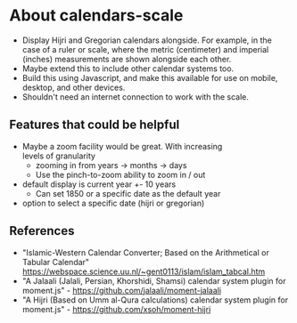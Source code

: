 # About calendars-scale
* Display Hijri and Gregorian calendars alongside. For example, in the case of a ruler or scale, where the metric (centimeter) and imperial (inches) measurements are shown alongside each other.
* Maybe extend this to include other calendar systems too.
* Build this using Javascript, and make this available for use on mobile, desktop, and other devices.
* Shouldn't need an internet connection to work with the scale.

## Features that could be helpful
* Maybe a zoom facility would be great. With increasing levels of granularity
  * zooming in from years -> months -> days
  * Use the pinch-to-zoom ability to zoom in / out
* default display is current year +- 10 years
  * Can set 1850 or a specific date as the default year
* option to select a specific date (hijri or gregorian)

## References
* "Islamic-Western Calendar Converter; Based on the Arithmetical or Tabular Calendar" https://webspace.science.uu.nl/~gent0113/islam/islam_tabcal.htm
* "A Jalaali (Jalali, Persian, Khorshidi, Shamsi) calendar system plugin for moment.js" - https://github.com/jalaali/moment-jalaali
* "A Hijri (Based on Umm al-Qura calculations) calendar system plugin for moment.js" - https://github.com/xsoh/moment-hijri

